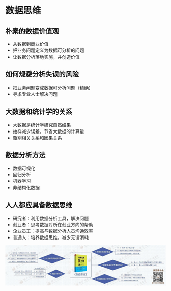 # 数据思维

## 朴素的数据价值观

- 从数据到商业价值
- 把业务问题定义为数据可分析的问题
- 让数据分析落地实施，并创造价值

## 如何规避分析失误的风险

- 把业务问题变成数据可分析问题（精确）
- 寻求专业人士解决问题

## 大数据和统计学的关系

- 大数据是统计学研究自然结果
- 抽样减少误差，节省大数据的计算量
- 甄别相关关系和因果关系

## 数据分析方法

- 数据可视化
- 回归分析
- 机器学习
- 非结构化数据

## 人人都应具备数据思维

- 研究者：利用数据分析工具，解决问题
- 创业者：思考数据对所在创业方向的帮助
- 企业员工：提高与数据分析人员沟通效率
- 普通人：培养数据思维，减少无谓消耗

![image](shujusiwei.jpeg)